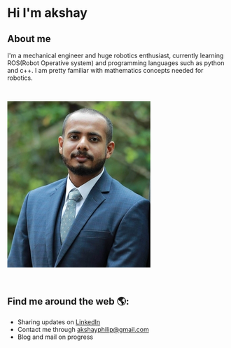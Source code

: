 # **Hi I'm akshay**
## **About me**
I'm a mechanical engineer and huge robotics enthusiast, currently learning ROS(Robot Operative system) and programming languages such as python and c++. I am pretty familiar with mathematics concepts needed for robotics.
<p>&nbsp;</p>

![photo](https://github.com/akshayphilip/akshayphilip/blob/main/images/resize.jpg?raw=true)
<p>&nbsp;</p>


## Find me around the web 🌎:
* Sharing updates on [LinkedIn](https://www.linkedin.com/in/akshayphilip/)
* Contact me through akshayphilip@gmail.com
* Blog and mail on progress